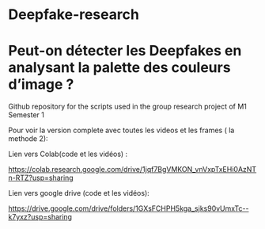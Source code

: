 # Deepfake-research
# Peut-on détecter les Deepfakes en analysant la palette des couleurs d’image ?
Github repository for the scripts used in the group research project of M1 Semester 1

Pour voir la version complete avec toutes les videos et les frames ( la methode 2):

Lien vers Colab(code et les vidéos) :

https://colab.research.google.com/drive/1jqf7BgVMKON_vnVxpTxEHi0AzNTn-RTZ?usp=sharing

Lien vers google drive (code et les vidéos):

https://drive.google.com/drive/folders/1GXsFCHPH5kga_sjks90vUmxTc--k7yxz?usp=sharing

